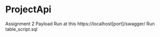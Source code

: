 # ProjectApi
Assignment 2 Payload
Run at this https://localhost[port]/swagger/
Run table_script.sql
